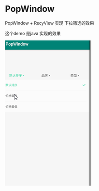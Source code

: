 # PopWindow
PopWindow + RecyView 实现 下拉筛选的效果

这个demo 是java 实现的效果  

![](https://github.com/leon5458/PopWindow/blob/master/PopWindow/img.gif)

